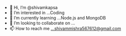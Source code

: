 - 👋 Hi, I’m @shivamkapsa
- 👀 I’m interested in ...Coding 
- 🌱 I’m currently learning ...Node.js and MongoDB 
- 💞️ I’m looking to collaborate on ...
- 📫 How to reach me ...shivammishra567612@gmail.com

<!---
shivamkapsa/shivamkapsa is a ✨ special ✨ repository because its `README.md` (this file) appears on your GitHub profile.
You can click the Preview link to take a look at your changes.
--->
